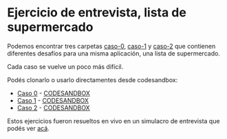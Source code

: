 # Ejercicio de entrevista, lista de supermercado

Podemos encontrar tres carpetas [caso-0](./caso-0), [caso-1](./caso-1) y [caso-2](./caso-2) que contienen diferentes desafíos para una misma aplicación, una lista de supermercado.

Cada caso se vuelve un poco más difícil.

Podés clonarlo o usarlo directamentes desde codesandbox:

* [Caso 0](https://github.com/goncy/interview-challenges/tree/main/proyectos-live/lista-supermercado/caso-0) - [CODESANDBOX](https://codesandbox.io/s/github/goncy/interview-challenges/tree/main/proyectos-live/lista-supermercado/caso-0)
* [Caso 1](https://github.com/goncy/interview-challenges/tree/main/proyectos-live/lista-supermercado/caso-1) - [CODESANDBOX](https://codesandbox.io/s/github/goncy/interview-challenges/tree/main/proyectos-live/lista-supermercado/caso-1)
* [Caso 2](https://github.com/goncy/interview-challenges/tree/main/proyectos-live/lista-supermercado/caso-2) - [CODESANDBOX](https://codesandbox.io/s/github/goncy/interview-challenges/tree/main/proyectos-live/lista-supermercado/caso-2)

Estos ejercicios fueron resueltos en vivo en un simulacro de entrevista que podés ver [acá](https://youtube.com/watch?v=ocwsPB1ysOQ).